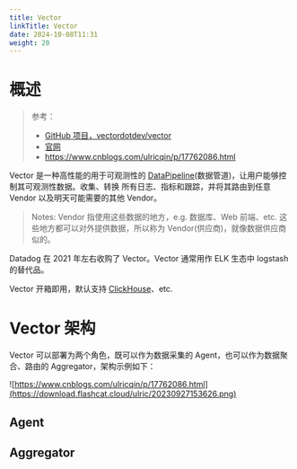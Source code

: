 ```yaml
---
title: Vector
linkTitle: Vector
date: 2024-10-08T11:31
weight: 20
---
```


# 概述

> 参考：
>
> - [GitHub 项目，vectordotdev/vector](https://github.com/vectordotdev/vector)
> - [官网](https://vector.dev/)
> - https://www.cnblogs.com/ulricqin/p/17762086.html

Vector 是一种高性能的用于可观测性的 [DataPipeline](/docs/6.可观测性/DataPipeline/DataPipeline.md)(数据管道)，让用户能够控制其可观测性数据。收集、转换 所有日志、指标和跟踪，并将其路由到任意 Vendor 以及明天可能需要的其他 Vendor。

> Notes: Vendor 指使用这些数据的地方，e.g. 数据库、Web 前端、etc. 这些地方都可以对外提供数据，所以称为 Vendor(供应商)，就像数据供应商似的。

Datadog 在 2021 年左右收购了 Vector。Vector 通常用作 ELK 生态中 logstash 的替代品。

Vector 开箱即用，默认支持 [ClickHouse](/docs/5.数据存储/数据库/关系数据/ClickHouse.md)、etc.

# Vector 架构

Vector 可以部署为两个角色，既可以作为数据采集的 Agent，也可以作为数据聚合、路由的 Aggregator，架构示例如下：

![https://www.cnblogs.com/ulricqin/p/17762086.html](https://download.flashcat.cloud/ulric/20230927153626.png)

## Agent

## Aggregator

